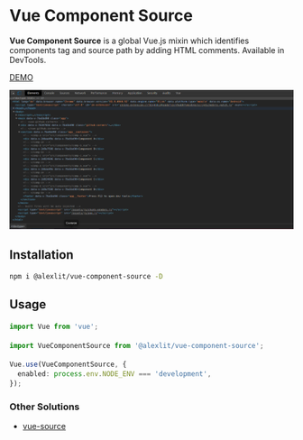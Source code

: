 # Vue Component Source

**Vue Component Source** is a global Vue.js mixin which identifies components
tag and source path by adding HTML comments. Available in DevTools.

[DEMO](https://alex-lit.github.io/vue-component-source/)

![banner](https://raw.githubusercontent.com/alex-lit/vue-component-source/master/public/screenshot.png)

## Installation

```bash
npm i @alexlit/vue-component-source -D
```

## Usage

```ts
import Vue from 'vue';

import VueComponentSource from '@alexlit/vue-component-source';

Vue.use(VueComponentSource, {
  enabled: process.env.NODE_ENV === 'development',
});
```

### Other Solutions

- [vue-source](https://github.com/davestewart/vue-source)
